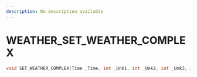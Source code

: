 ```yaml
---
description: No description available 
---
```


# WEATHER\_SET_WEATHER_COMPLEX

```cpp
void SET_WEATHER_COMPLEX(Time _Time, int _Unk1, int _Unk2, int _Unk3, int _Unk4, int _Unk5, int _Unk6, int _Unk7, int _Unk8, int _Unk9, int _Unk10, int _Unk11, int _Unk12, int _Unk13, int _Unk14);
```